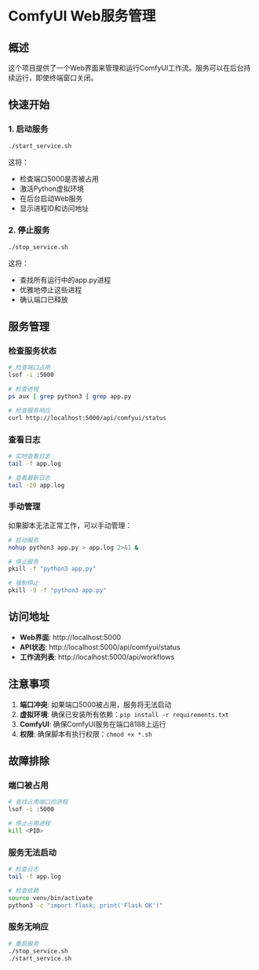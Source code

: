 # ComfyUI Web服务管理

## 概述

这个项目提供了一个Web界面来管理和运行ComfyUI工作流。服务可以在后台持续运行，即使终端窗口关闭。

## 快速开始

### 1. 启动服务

```bash
./start_service.sh
```

这将：
- 检查端口5000是否被占用
- 激活Python虚拟环境
- 在后台启动Web服务
- 显示进程ID和访问地址

### 2. 停止服务

```bash
./stop_service.sh
```

这将：
- 查找所有运行中的app.py进程
- 优雅地停止这些进程
- 确认端口已释放

## 服务管理

### 检查服务状态

```bash
# 检查端口占用
lsof -i :5000

# 检查进程
ps aux | grep python3 | grep app.py

# 检查服务响应
curl http://localhost:5000/api/comfyui/status
```

### 查看日志

```bash
# 实时查看日志
tail -f app.log

# 查看最新日志
tail -20 app.log
```

### 手动管理

如果脚本无法正常工作，可以手动管理：

```bash
# 启动服务
nohup python3 app.py > app.log 2>&1 &

# 停止服务
pkill -f "python3 app.py"

# 强制停止
pkill -9 -f "python3 app.py"
```

## 访问地址

- **Web界面**: http://localhost:5000
- **API状态**: http://localhost:5000/api/comfyui/status
- **工作流列表**: http://localhost:5000/api/workflows

## 注意事项

1. **端口冲突**: 如果端口5000被占用，服务将无法启动
2. **虚拟环境**: 确保已安装所有依赖：`pip install -r requirements.txt`
3. **ComfyUI**: 确保ComfyUI服务在端口8188上运行
4. **权限**: 确保脚本有执行权限：`chmod +x *.sh`

## 故障排除

### 端口被占用
```bash
# 查找占用端口的进程
lsof -i :5000

# 停止占用进程
kill <PID>
```

### 服务无法启动
```bash
# 检查日志
tail -f app.log

# 检查依赖
source venv/bin/activate
python3 -c "import flask; print('Flask OK')"
```

### 服务无响应
```bash
# 重启服务
./stop_service.sh
./start_service.sh
``` 